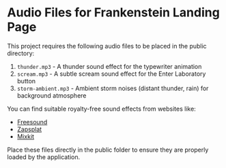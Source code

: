 # Audio Files for Frankenstein Landing Page

This project requires the following audio files to be placed in the public directory:

1. `thunder.mp3` - A thunder sound effect for the typewriter animation
2. `scream.mp3` - A subtle scream sound effect for the Enter Laboratory button
3. `storm-ambient.mp3` - Ambient storm noises (distant thunder, rain) for background atmosphere

You can find suitable royalty-free sound effects from websites like:
- [Freesound](https://freesound.org/)
- [Zapsplat](https://www.zapsplat.com/)
- [Mixkit](https://mixkit.co/free-sound-effects/)

Place these files directly in the public folder to ensure they are properly loaded by the application.